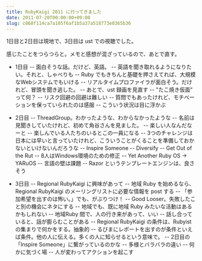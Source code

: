 ```yaml
---
title: RubyKaigi 2011 に行ってきました
date: 2011-07-20T00:00:00+09:00
slug: c868f114ca7a105f6af1b5a37a518773e0365b36
---
```


1日目と2日目は現地で、3日目は ust での視聴でした。

感じたことをつらつらと。メモと感想が混ざっているので、あとで直す。

- 1日目
-- 面白そうな話。だけど、英語。
-- 英語を聞き取れるようになりたい。それと、しゃべりも
-- Ruby でもきちんと基礎を押さえてれば、大規模なWebシステムでもいける
-- リアルタイムプロファイラが面白そう。だけれど、冒頭を聞き逃した。
-- あとで、ust 録画を見直す
-- "たこ焼き仮面" って何？
-- リスク回避の回避は難しい
-- 質問でもあったけれど、モチベーションを保っていられたのは感服
-- こういう状況は目に浮かぶ

- 2日目
-- ThreadGroup。わかったような、わからなかったような
-- 名前は見聞きしていたけれど、初めて角谷さんを見ました。
-- 楽しい人なんだなーと
-- 楽しんでいる人たちのいるとこの一員になる
-- 3つのチャレンジは日本には早いと言っていたけれど、こういうことがくることを準備しておかないといけないんだろうな
-- Inspire Someone
-- Diversify
-- Get Out of the Rut
-- 8人はWindows環境のための修正
-- Yet Another Ruby OS -> YARuOS
-- 言語の壁は課題
-- Razor というテンプレートエンジンは、良さそう


- 3日目
-- Regional RubyKaigi に興味があって
-- 地域 Ruby を始めるなら、 Regional RubyKaigi のメーリングリストに必要な情報を post する
-- 「参加希望を出すのは怖い。」でも、がぶりつけ！
-- Good Looser。失敗したこと別の機会にネタにする
-- 地域でも、既に地域 Ruby みたいな活動はあるかもしれない
-- 地域Ruby 間で、人の行き来があって、いい
-- 話し合っていると、話が膨らむことがある
-- Regional RubyKaigi の条件は、Rubyist の集まりで何かをする。抽象的
-- るびまにレポートを出すのが条件といえば条件。他の人に伝える。多くの人に知らせるという意味で。
-- 2日目の「Inspire Someone」に繋がっているのかな
-- 多様とバラバラの違い
-- 何かに気づく場
-- 人が変わってアクションを起こす
